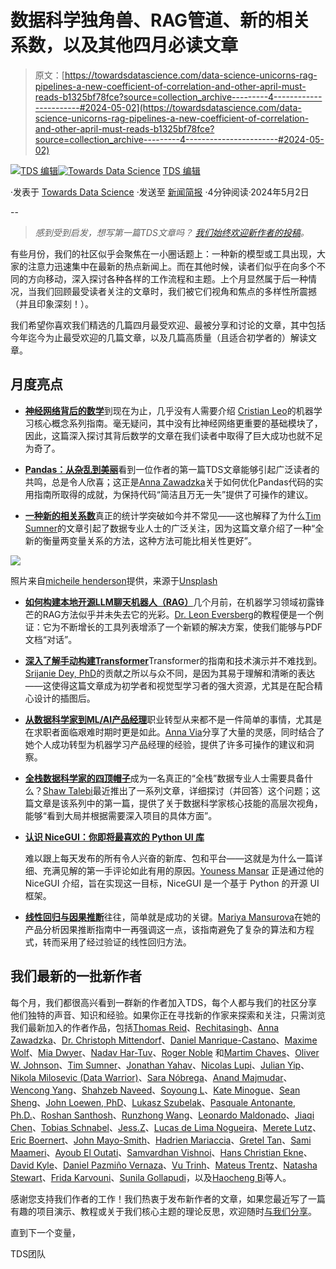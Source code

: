 # 数据科学独角兽、RAG管道、新的相关系数，以及其他四月必读文章

> 原文：[https://towardsdatascience.com/data-science-unicorns-rag-pipelines-a-new-coefficient-of-correlation-and-other-april-must-reads-b1325bf78fce?source=collection_archive---------4-----------------------#2024-05-02](https://towardsdatascience.com/data-science-unicorns-rag-pipelines-a-new-coefficient-of-correlation-and-other-april-must-reads-b1325bf78fce?source=collection_archive---------4-----------------------#2024-05-02)

[](https://towardsdatascience.medium.com/?source=post_page---byline--b1325bf78fce--------------------------------)[![TDS 编辑](../Images/4b2d1beaf4f6dcf024ffa6535de3b794.png)](https://towardsdatascience.medium.com/?source=post_page---byline--b1325bf78fce--------------------------------)[](https://towardsdatascience.com/?source=post_page---byline--b1325bf78fce--------------------------------)[![Towards Data Science](../Images/a6ff2676ffcc0c7aad8aaf1d79379785.png)](https://towardsdatascience.com/?source=post_page---byline--b1325bf78fce--------------------------------) [TDS 编辑](https://towardsdatascience.medium.com/?source=post_page---byline--b1325bf78fce--------------------------------)

·发表于 [Towards Data Science](https://towardsdatascience.com/?source=post_page---byline--b1325bf78fce--------------------------------) ·发送至 [新闻简报](/newsletter?source=post_page---byline--b1325bf78fce--------------------------------) ·4分钟阅读·2024年5月2日

--

> *感到受到启发，想写第一篇TDS文章吗？* [*我们始终欢迎新作者的投稿*](http://bit.ly/write-for-tds)*。*

有些月份，我们的社区似乎会聚焦在一小圈话题上：一种新的模型或工具出现，大家的注意力迅速集中在最新的热点新闻上。而在其他时候，读者们似乎在向多个不同的方向移动，深入探讨各种各样的工作流程和主题。上个月显然属于后一种情况，当我们回顾最受读者关注的文章时，我们被它们视角和焦点的多样性所震撼（并且印象深刻！）。

我们希望你喜欢我们精选的几篇四月最受欢迎、最被分享和讨论的文章，其中包括今年迄今为止最受欢迎的几篇文章，以及几篇高质量（且适合初学者的）解读文章。

## 月度亮点

+   [**神经网络背后的数学**](/the-math-behind-neural-networks-a34a51b93873)到现在为止，几乎没有人需要介绍 [Cristian Leo](https://medium.com/u/c24a3d106811?source=post_page---user_mention--b1325bf78fce--------------------------------)的机器学习核心概念系列指南。毫无疑问，其中没有比神经网络更重要的基础模块了，因此，这篇深入探讨其背后数学的文章在我们读者中取得了巨大成功也就不足为奇了。

+   [**Pandas：从杂乱到美丽**](/pandas-from-messy-to-beautiful-b03b0c32f767)看到一位作者的第一篇TDS文章能够引起广泛读者的共鸣，总是令人欣喜；这正是[Anna Zawadzka](https://medium.com/u/53939bfe8825?source=post_page---user_mention--b1325bf78fce--------------------------------)关于如何优化Pandas代码的实用指南所取得的成就，为保持代码“简洁且万无一失”提供了可操作的建议。

+   [**一种新的相关系数**](/a-new-coefficient-of-correlation-64ae4f260310)真正的统计学突破如今并不常见——这也解释了为什么[Tim Sumner](https://medium.com/u/8b608abb1d2b?source=post_page---user_mention--b1325bf78fce--------------------------------)的文章引起了数据专业人士的广泛关注，因为这篇文章介绍了一种“全新的衡量两变量关系的方法，这种方法可能比相关性更好”。

![](../Images/56d093019623ed813781324f75e63d50.png)

照片来自[micheile henderson](https://unsplash.com/@micheile?utm_source=medium&utm_medium=referral)提供，来源于[Unsplash](https://unsplash.com/?utm_source=medium&utm_medium=referral)

+   [**如何构建本地开源LLM聊天机器人（RAG）**](/how-to-build-a-local-open-source-llm-chatbot-with-rag-f01f73e2a131)几个月前，在机器学习领域初露锋芒的RAG方法似乎并未失去它的光彩。[Dr. Leon Eversberg](https://medium.com/u/a67b10ad1762?source=post_page---user_mention--b1325bf78fce--------------------------------)的教程便是一个例证：它为不断增长的工具列表增添了一个新颖的解决方案，使我们能够与PDF文档“对话”。

+   [**深入了解手动构建Transformer**](/deep-dive-into-transformers-by-hand-︎-68b8be4bd813)Transformer的指南和技术演示并不难找到。[Srijanie Dey, PhD](https://medium.com/u/d60d06fe8655?source=post_page---user_mention--b1325bf78fce--------------------------------)的贡献之所以与众不同，是因为其易于理解和清晰的表达——这使得这篇文章成为初学者和视觉型学习者的强大资源，尤其是在配合精心设计的插图后。

+   [**从数据科学家到ML/AI产品经理**](/from-data-scientist-to-ml-ai-product-manager-39359bd44512)职业转型从来都不是一件简单的事情，尤其是在求职者面临艰难时期时更是如此。[Anna Via](https://medium.com/u/c1a8933ed8b?source=post_page---user_mention--b1325bf78fce--------------------------------)分享了大量的灵感，同时结合了她个人成功转型为机器学习产品经理的经验，提供了许多可操作的建议和洞察。

+   [**全栈数据科学家的四顶帽子**](/the-4-hats-of-a-full-stack-data-scientist-5b916bd2f079)成为一名真正的“全栈”数据专业人士需要具备什么？[Shaw Talebi](https://medium.com/u/f3998e1cd186?source=post_page---user_mention--b1325bf78fce--------------------------------)最近推出了一系列文章，详细探讨（并回答）这个问题；这篇文章是该系列中的第一篇，提供了关于数据科学家核心技能的高层次视角，能够“看到大局并根据需要深入项目的具体方面”。

+   [**认识 NiceGUI：你即将最喜欢的 Python UI 库**](/meet-the-nicegui-your-soon-to-be-favorite-python-ui-library-fb69f14bb0ac)

    难以跟上每天发布的所有令人兴奋的新库、包和平台——这就是为什么一篇详细、充满见解的第一手评论如此有用的原因。[Youness Mansar](https://medium.com/u/830ca2245343?source=post_page---user_mention--b1325bf78fce--------------------------------) 正是通过他的 NiceGUI 介绍，旨在实现这一目标，NiceGUI 是一个基于 Python 的开源 UI 框架。

+   [**线性回归与因果推断**](/linear-regressions-for-causal-conclusions-34c6317c5a11)往往，简单就是成功的关键。[Mariya Mansurova](https://medium.com/u/15a29a4fc6ad?source=post_page---user_mention--b1325bf78fce--------------------------------)在她的产品分析因果推断指南中一再强调这一点，该指南避免了复杂的算法和方程式，转而采用了经过验证的线性回归方法。

## 我们最新的一批新作者

每个月，我们都很高兴看到一群新的作者加入TDS，每个人都与我们的社区分享他们独特的声音、知识和经验。如果你正在寻找新的作家来探索和关注，只需浏览我们最新加入的作者作品，包括[Thomas Reid](https://medium.com/u/1ebe164f0ef0?source=post_page---user_mention--b1325bf78fce--------------------------------)、[Rechitasingh](https://medium.com/u/f3786afa1608?source=post_page---user_mention--b1325bf78fce--------------------------------)、[Anna Zawadzka](https://medium.com/u/53939bfe8825?source=post_page---user_mention--b1325bf78fce--------------------------------)、[Dr. Christoph Mittendorf](https://medium.com/u/2ed0080e9153?source=post_page---user_mention--b1325bf78fce--------------------------------)、[Daniel Manrique-Castano](https://medium.com/u/bf81f8e6664f?source=post_page---user_mention--b1325bf78fce--------------------------------)、[Maxime Wolf](https://medium.com/u/b4489e0266dd?source=post_page---user_mention--b1325bf78fce--------------------------------)、[Mia Dwyer](https://medium.com/u/110567c9c334?source=post_page---user_mention--b1325bf78fce--------------------------------)、[Nadav Har-Tuv](https://medium.com/u/ca0bb17ddf61?source=post_page---user_mention--b1325bf78fce--------------------------------)、[Roger Noble](https://medium.com/u/19cd71a4d3e?source=post_page---user_mention--b1325bf78fce--------------------------------) 和[Martim Chaves](https://medium.com/u/1c5c115c8045?source=post_page---user_mention--b1325bf78fce--------------------------------)、[Oliver W. Johnson](https://medium.com/u/c2623d8d07f3?source=post_page---user_mention--b1325bf78fce--------------------------------)、[Tim Sumner](https://medium.com/u/8b608abb1d2b?source=post_page---user_mention--b1325bf78fce--------------------------------)、[Jonathan Yahav](https://medium.com/u/ef72e1b40cd0?source=post_page---user_mention--b1325bf78fce--------------------------------)、[Nicolas Lupi](https://medium.com/u/233a9a56c5eb?source=post_page---user_mention--b1325bf78fce--------------------------------)、[Julian Yip](https://medium.com/u/bd893d982df9?source=post_page---user_mention--b1325bf78fce--------------------------------)、[Nikola Milosevic (Data Warrior)](https://medium.com/u/dc77a612486e?source=post_page---user_mention--b1325bf78fce--------------------------------)、[Sara Nóbrega](https://medium.com/u/7606b796c9df?source=post_page---user_mention--b1325bf78fce--------------------------------)、[Anand Majmudar](https://medium.com/u/25b9623d574e?source=post_page---user_mention--b1325bf78fce--------------------------------)、[Wencong Yang](https://medium.com/u/f875181c0bc3?source=post_page---user_mention--b1325bf78fce--------------------------------)、[Shahzeb Naveed](https://medium.com/u/0df9eb5f8abf?source=post_page---user_mention--b1325bf78fce--------------------------------)、[Soyoung L](https://medium.com/u/6cc5d1296347?source=post_page---user_mention--b1325bf78fce--------------------------------)、[Kate Minogue](https://medium.com/u/eda7db6b5d84?source=post_page---user_mention--b1325bf78fce--------------------------------)、[Sean Sheng](https://medium.com/u/6b4e754984d8?source=post_page---user_mention--b1325bf78fce--------------------------------)、[John Loewen, PhD](https://medium.com/u/8262ee9ce452?source=post_page---user_mention--b1325bf78fce--------------------------------)、[Lukasz Szubelak](https://medium.com/u/c1c5a4c55d65?source=post_page---user_mention--b1325bf78fce--------------------------------)、[Pasquale Antonante, Ph.D.](https://medium.com/u/e6a68e5593bb?source=post_page---user_mention--b1325bf78fce--------------------------------)、[Roshan Santhosh](https://medium.com/u/3ea3e1a3029a?source=post_page---user_mention--b1325bf78fce--------------------------------)、[Runzhong Wang](https://medium.com/u/a6c93ef4121c?source=post_page---user_mention--b1325bf78fce--------------------------------)、[Leonardo Maldonado](https://medium.com/u/5d8ae3634b3e?source=post_page---user_mention--b1325bf78fce--------------------------------)、[Jiaqi Chen](https://medium.com/u/5caefcf9cf68?source=post_page---user_mention--b1325bf78fce--------------------------------)、[Tobias Schnabel](https://medium.com/u/1b0996c20f94?source=post_page---user_mention--b1325bf78fce--------------------------------)、[Jess.Z](https://medium.com/u/82a1d6d92ede?source=post_page---user_mention--b1325bf78fce--------------------------------)、[Lucas de Lima Nogueira](https://medium.com/u/7149b141467c?source=post_page---user_mention--b1325bf78fce--------------------------------)、[Merete Lutz](https://medium.com/u/74e172eb9747?source=post_page---user_mention--b1325bf78fce--------------------------------)、[Eric Boernert](https://medium.com/u/f90808da5d89?source=post_page---user_mention--b1325bf78fce--------------------------------)、[John Mayo-Smith](https://medium.com/u/67c838bc6856?source=post_page---user_mention--b1325bf78fce--------------------------------)、[Hadrien Mariaccia](https://medium.com/u/86e2a8b65a85?source=post_page---user_mention--b1325bf78fce--------------------------------)、[Gretel Tan](https://medium.com/u/352c15625f83?source=post_page---user_mention--b1325bf78fce--------------------------------)、[Sami Maameri](https://medium.com/u/635d63fbdaf2?source=post_page---user_mention--b1325bf78fce--------------------------------)、[Ayoub El Outati](https://medium.com/u/74b4ab3a1003?source=post_page---user_mention--b1325bf78fce--------------------------------)、[Samvardhan Vishnoi](https://medium.com/u/6f68a3bf7125?source=post_page---user_mention--b1325bf78fce--------------------------------)、[Hans Christian Ekne](https://medium.com/u/ab0bff3c2cc9?source=post_page---user_mention--b1325bf78fce--------------------------------)、[David Kyle](https://medium.com/u/9e1525623e17?source=post_page---user_mention--b1325bf78fce--------------------------------)、[Daniel Pazmiño Vernaza](https://medium.com/u/8b6fe5b8db22?source=post_page---user_mention--b1325bf78fce--------------------------------)、[Vu Trinh](https://medium.com/u/b802b89c899e?source=post_page---user_mention--b1325bf78fce--------------------------------)、[Mateus Trentz](https://medium.com/u/fc3ca6fbf39d?source=post_page---user_mention--b1325bf78fce--------------------------------)、[Natasha Stewart](https://medium.com/u/d6ddd5705941?source=post_page---user_mention--b1325bf78fce--------------------------------)、[Frida Karvouni](https://medium.com/u/c0ea2e4e7754?source=post_page---user_mention--b1325bf78fce--------------------------------)、[Sunila Gollapudi](https://medium.com/u/cf5ada1063f2?source=post_page---user_mention--b1325bf78fce--------------------------------)，以及[Haocheng Bi](https://medium.com/u/c0a6551a2688?source=post_page---user_mention--b1325bf78fce--------------------------------)等人。

感谢您支持我们作者的工作！我们热衷于发布新作者的文章，如果您最近写了一篇有趣的项目演示、教程或关于我们核心主题的理论反思，欢迎随时[与我们分享](http://bit.ly/write-for-tds)。

直到下一个变量，

TDS团队
